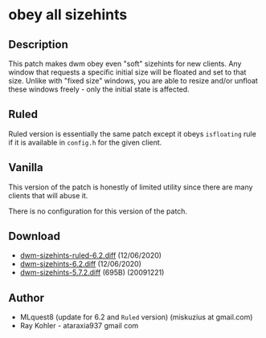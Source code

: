 obey all sizehints
==================

Description
-----------
This patch makes dwm obey even "soft" sizehints for new clients. Any window
that requests a specific initial size will be floated and set to that size.
Unlike with "fixed size" windows, you are able to resize and/or unfloat these
windows freely - only the initial state is affected.

Ruled
-----
Ruled version is essentially the same patch except it obeys `isfloating` rule  
if it is available in `config.h` for the given client.

Vanilla
-------
This version of the patch is honestly of limited utility since there are many  
clients that will abuse it.

There is no configuration for this version of the patch.

Download
--------
* [dwm-sizehints-ruled-6.2.diff](dwm-sizehints-ruled-6.2.diff) (12/06/2020)
* [dwm-sizehints-6.2.diff](dwm-sizehints-6.2.diff) (12/06/2020)
* [dwm-sizehints-5.7.2.diff](dwm-sizehints-5.7.2.diff) (695B) (20091221)

Author
------
* MLquest8 (update for 6.2 and `Ruled` version) (miskuzius at gmail.com)
* Ray Kohler - ataraxia937 gmail com
